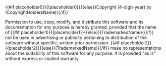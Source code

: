 {{#if placeholder0}}{{placeholder0}}{{else}}Copyright (4-digit-year) by (CopyrightHoldersName){{/if}}

Permission to use, copy, modify, and distribute this software and its documentation for any purpose is hereby granted, provided that the name of {{#if placeholder1}}{{placeholder1}}{{else}}(TrademarkedName){{/if}} not be used in advertising or publicity pertaining to distribution of the software without specific, written prior permission. {{#if placeholder2}}{{placeholder2}}{{else}}(TrademarkedName){{/if}} make no representations about the suitability of this software for any purpose. It is provided &quot;as is&quot; without express or implied warranty.